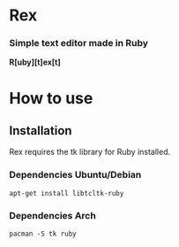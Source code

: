 # Rex
### Simple text editor made in Ruby

**R**__[uby][t]__**ex**__[t]__

# How to use
## Installation
Rex requires the tk library for Ruby installed.

### Dependencies Ubuntu/Debian
``apt-get install libtcltk-ruby``
### Dependencies Arch
``pacman -S tk ruby``
